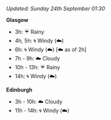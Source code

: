 *Updated: Sunday 24th September 01:30*

**Glasgow**

* 3h: :umbrella: Rainy
* 4h, 5h: :cyclone: Windy (:cloud:)
* 6h: :cyclone: Windy (:cloud:) [:cloud: as of 2h]
* 7h - 9h: :cloud: Cloudy
* 10h - 13h: :umbrella: Rainy
* 14h: :cyclone: Windy (:cloud:)

**Edinburgh**

* 3h - 10h: :cloud: Cloudy
* 11h - 14h: :cyclone: Windy (:cloud:)
